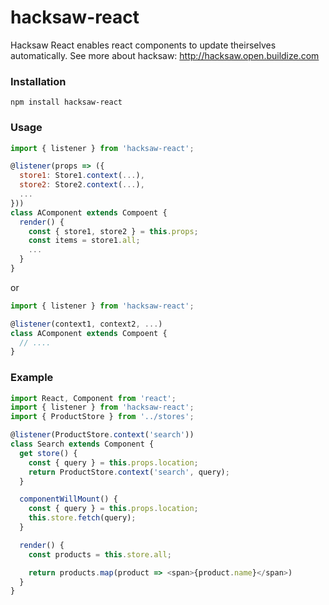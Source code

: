 hacksaw-react
=============

Hacksaw React enables react components to update theirselves automatically.
See more about hacksaw: http://hacksaw.open.buildize.com

### Installation

```
npm install hacksaw-react
```

### Usage
```javascript
import { listener } from 'hacksaw-react';

@listener(props => ({
  store1: Store1.context(...),
  store2: Store2.context(...),
  ...
}))
class AComponent extends Compoent {
  render() {
    const { store1, store2 } = this.props;
    const items = store1.all;
    ...
  }
}
```

or

```javascript
import { listener } from 'hacksaw-react';

@listener(context1, context2, ...)
class AComponent extends Compoent {
  // ....
}
```

### Example
```javascript
import React, Component from 'react';
import { listener } from 'hacksaw-react';
import { ProductStore } from '../stores';

@listener(ProductStore.context('search'))
class Search extends Component {
  get store() {
    const { query } = this.props.location;
    return ProductStore.context('search', query);
  }

  componentWillMount() {
    const { query } = this.props.location;
    this.store.fetch(query);
  }

  render() {
    const products = this.store.all;

    return products.map(product => <span>{product.name}</span>)
  }
}
```
